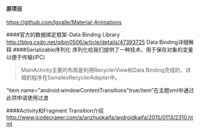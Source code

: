 #### 原项目
https://github.com/lgvalle/Material-Animations

####官方的数据绑定框架-Data Binding Library 
http://blog.csdn.net/qibin0506/article/details/47393725  Data Binding详细解释
####Serializable序列化
序列化给我们提供了一种技术，用于保存对象的变量以便于传输(IPC)

>MainActivity主要的布局是利用RecyclerView和Data Binding完成的，详细的程序在SamplesRecyclerAdapter中。

  “item name="android:windowContentTransitions"true/item”在主题xml中通过此项申请使用过渡

 ####Activity和Fragment Transition介绍
 http://www.jcodecraeer.com/a/anzhuokaifa/androidkaifa/2015/0113/2310.html
